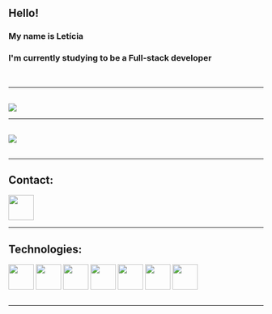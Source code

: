 
## Hello!
### My name is Letícia
### I'm currently studying to be a Full-stack developer
<br>
<hr>
<br>

<!--
**Leticia-R/Leticia-R** is a ✨ _special_ ✨ repository because its `README.md` (this file) appears on your GitHub profile.

Here are some ideas to get you started:

- 🔭 I’m currently working on ...
- 🌱 I’m currently learning ...
- 👯 I’m looking to collaborate on ...
- 🤔 I’m looking for help with ...
- 💬 Ask me about ...
- 📫 How to reach me: ...
- 😄 Pronouns: ...
- ⚡ Fun fact: ...
-->

<div>
<img src="https://github-readme-stats.vercel.app/api?username=Leticia-R&show_icons=true&theme=synthwave"/>

<br>
<hr>
<br>

<img src="https://github-readme-stats.vercel.app/api/top-langs/?username=Leticia-R&layout=compact)](https://github.com/Leticia-R/github-readme-stats"/>
</div>

<br>
<hr>

<h2> Contact: </h2>

<a href="https://www.linkedin.com/in/ramos-leticia/" target="_blank"> 
<img src="https://cdn.jsdelivr.net/gh/devicons/devicon/icons/linkedin/linkedin-original.svg" align="center" height="50" width="50">
</a>

<br>
<hr>

<h2> Technologies:</h2>

<div class="techs">
<img src="https://cdn.jsdelivr.net/gh/devicons/devicon/icons/html5/html5-plain-wordmark.svg" height="50" width="50" align="center">
<img src="https://cdn.jsdelivr.net/gh/devicons/devicon/icons/css3/css3-plain-wordmark.svg" height="50" width="50" align="center">
<img src="https://cdn.jsdelivr.net/gh/devicons/devicon/icons/javascript/javascript-plain.svg" height="50" width="50" align="center">
<img src="https://cdn.jsdelivr.net/gh/devicons/devicon/icons/react/react-original-wordmark.svg" height="50" width="50" align="center">
<img src="https://cdn.jsdelivr.net/gh/devicons/devicon/icons/nodejs/nodejs-original-wordmark.svg" height="50" width="50" align="center">
<img src="https://cdn.jsdelivr.net/gh/devicons/devicon/icons/csharp/csharp-original.svg" height="50" width="50" align="center">
<img src="https://cdn.jsdelivr.net/gh/devicons/devicon/icons/dot-net/dot-net-original-wordmark.svg" height="50" width="50" align="center" >



</div>

<br>
<hr>
